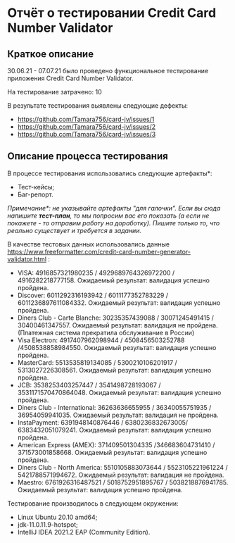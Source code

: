 # Отчёт о тестировании Credit Card Number Validator

## Краткое описание

30.06.21 - 07.07.21 было проведено функциональное тестирование приложения Credit Card Number Validator.

На тестирование затрачено: 10

В результате тестирования выявлены следующие дефекты:
* https://github.com/Tamara756/card-jv/issues/1
* https://github.com/Tamara756/card-jv/issues/2
* https://github.com/Tamara756/card-jv/issues/3

## Описание процесса тестирования

В процессе тестирования использовались следующие артефакты*:
* Тест-кейсы;
* Баг-репорт.

*Примечание\*: не указывайте артефакты "для галочки". Если вы сюда напишите **тест-план**, то мы попросим вас его показать (а если не покажете - то отправим работу на доработку). Пишите только то, что реально существует и требуется в задании.*

В качестве тестовых данных использовались данные https://www.freeformatter.com/credit-card-number-generator-validator.html :
* VISA: 4916857321980235 / 4929689764326972200  / 4916282218777158. Ожидаемый результат: валидация успешно пройдена.
* Discover: 6011292316193942 / 6011177352783229 / 6011236897611084332. Ожидаемый результат: валидация успешно пройдена.
* Diners Club - Carte Blanche: 30235357439088 / 30071245491415 / 30400461347557. Ожидаемый результат: валидация не пройдена. (Платежная система прекратила обслуживание в России)
* Visa Electron: 4917407962098944 / 4508456503252788 /4508538858984550.   Ожидаемый результат: валидация успешно пройдена.
* MasterCard: 5513535819134085 / 5300210106201917 / 5313027226308561. Ожидаемый результат: валидация успешно пройдена.
* JCB: 3538253403257447 / 3541498728193067 / 3531171570470864048. Ожидаемый результат: валидация успешно пройдена.
* Diners Club - International: 36263636655955 / 36340055751935 / 36954059941035. Ожидаемый результат: валидация не пройдена.
* InstaPayment: 6391948140876446 / 6380236832673005/ 6383432051079241. Ожидаемый результат: валидация успешно пройдена. 
* American Express (AMEX): 371409501304335 /346683604731410 / 371573001858668. Ожидаемый результат: валидация успешно пройдена. 
* Diners Club - North America: 5510105883073644 / 5523105221961224 / 5421788571994672. Ожидаемый результат: валидация не пройдена. 
* Maestro: 6761926316487521 / 5018752951895767 / 5038218876941785. Ожидаемый результат: валидация успешно пройдена.

Тестирование производилось в следующем окружении:
* Linux Ubuntu 20.10 amd64;
* jdk-11.0.11.9-hotspot; 
* IntelliJ IDEA 2021.2 EAP (Community Edition).
